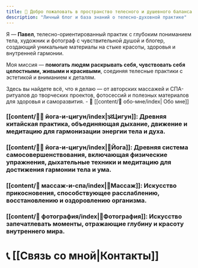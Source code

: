 ```yaml
---
title: 💫 Добро пожаловать в пространство телесного и душевного баланса
description: "Личный блог и база знаний о телесно-духовной практике" 
---
```


Я — **Павел**, телесно-ориентированный практик с глубоким пониманием тела, художник и фотограф с чувствительной душой и блогер, создающий уникальные материалы на стыке красоты, здоровья и внутренней гармонии.  

Моя миссия — **помогать людям раскрывать себя, чувствовать себя целостными, живыми и красивыми**, соединяя телесные практики с эстетикой и вниманием к деталям.

Здесь вы найдете всё, что я делаю — от авторских массажей и СПА-ритуалов до творческих проектов, фотосессий и полезных материалов для здоровья и саморазвития. - 👤 [[content/👤 обо-мне/index| Обо мне]]


### [[content/🧘‍♂️ йога-и-цигун/index|🕉Цигун]]: Древняя китайская практика, объединяющая дыхание, движение и медитацию для гармонизации энергии тела и духа. 

### [[content/🧘‍♂️ йога-и-цигун/index|🧘Йога]]: Древняя система самосовершенствования, включающая физические упражнения, дыхательные техники и медитацию для достижения гармонии тела и ума. 

### [[content/🧘 массаж-и-спа/index|🌿Массаж]]: Искусство прикосновения, способствующее расслаблению, восстановлению и оздоровлению организма. 



### [[content/📸 фотография/index|📸Фотография]]: Искусство запечатлевать моменты, отражающие глубину и красоту внутреннего мира. 


# 📞 [[Связь со мной|Контакты]]